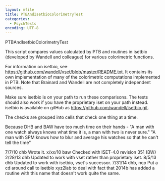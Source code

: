 ```yaml
---
layout: mfile
title: PTBAndIsetbioColorimetryTest
categories:
  - PsychTests
encoding: UTF-8
---
```


PTBAndIsetbioColorimetryTest

This script compares values calculated by PTB and routines in isetbio (developed by
Wandell and colleague) for various colorimetric functions.

For information on isetbio, see https://github.com/wandell/vset/blob/master/README.txt.
It contains its own implementation of many of the colorimetric computations
implemented in PTB.  Note that Brainard and Wandell are not completely
independent sources.

Make sure isetbio is on your path to run these comparisons.  The tests should
also work if you have the proprietary iset on your path instead.
isetbio is available on gitHub as https://github.com/wandell/isetbio.git.

The checks are grouped into cells that check one thing at a time.

Because DHB and BAW have too much time on their hands -
 "A man with one watch always knows what time it is, a man with two is never sure."
 "A man with SPM knows how to blur and average his watches so that he can't tell the time"

7/7/10  dhb  Wrote it.
x/xx/10 baw  Checked with ISET-4.0 revision 351 (BW)
2/28/13 dhb  Updated to work with vset rather than proprietary iset.
8/5/13  dhb  Updated to work with isetbio, vset's successor.
7/31/14 dhb, ncp Put a cd around call to isetbio xyz2lab to deal with
             fact that 2014b has added a routine with this name that
             doesn't work quite the same.